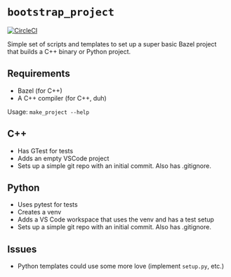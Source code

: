 # `bootstrap_project`
[![CircleCI][badge]][ci]

Simple set of scripts and templates to set up a super basic Bazel project
that builds a C++ binary or Python project.

## Requirements
- Bazel (for C++)
- A C++ compiler (for C++, duh)

Usage: `make_project --help`

## C++
- Has GTest for tests
- Adds an empty VSCode project
- Sets up a simple git repo with an initial commit. Also has .gitignore.

## Python
- Uses pytest for tests
- Creates a venv
- Adds a VS Code workspace that uses the venv and has a test setup
- Sets up a simple git repo with an initial commit. Also has .gitignore.

## Issues
- Python templates could use some more love (implement `setup.py`, etc.)

[ci]: https://app.circleci.com/pipelines/github/tomrijndorp/bootstrap_project
[badge]: https://circleci.com/gh/tomrijndorp/dotfiles.svg?style=svg